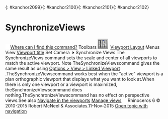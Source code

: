 ---
---

{: #kanchor2099}{: #kanchor2100}{: #kanchor2101}{: #kanchor2102}
# SynchronizeViews
 [![images/transparent.gif](images/transparent.gif)Where can I find this command?](javascript:void(0);) Toolbars
![images/synchronizeviews.png](images/synchronizeviews.png) [Viewport Layout](viewport-layout-toolbar.html) 
Menus
View
 [Viewport title](rhino-window.html#viewport-title-menu) 
Set Camera![images/menuarrow.gif](images/menuarrow.gif)
Synchronize Views
The SynchronizeViews command sets the scale and center of all viewports to match the active viewport.
Note
TheSynchronizeViewscommand gives the same result as using [Options &gt; View &gt; Linked Viewport](view.html#linkedviewports) .TheSynchronizeViewscommand works best when the "active" viewport is a plan orthographic viewport that displays what you want to look at.When there is only one viewport or a viewport is maximized, theSynchronizeViewscommand does nothing.TheSynchronizeViewscommand has no effect on perspective views.See also
 [Navigate in the viewports](sak-navigate.html) 
 [Manage views](sak-view.html) 
&#160;
&#160;
Rhinoceros 6 © 2010-2015 Robert McNeel &amp; Associates.11-Nov-2015
 [Open topic with navigation](synchronizeviews.html) 

